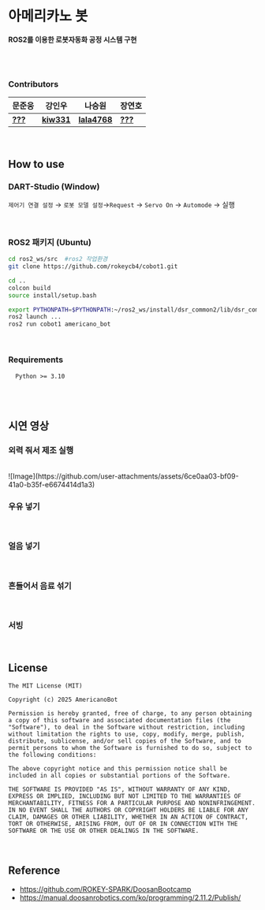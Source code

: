 # 아메리카노 봇  
**ROS2를 이용한 로봇자동화 공정 시스템 구현**

<br>
<br>


### Contributors
|문준웅|강인우|나승원|장연호|
|----|----|----|----|
|**[???](https://github.com/)**|**[kiw331](https://github.com/kiw331)**|**[lala4768](https://github.com/lala4768)**|**[???](https://github.com/)**|

<br>

## How to use  
  
### DART-Studio (Window)  
`제어기 연결 설정` → `로봇 모델 설정`→`Request` → `Servo On` → `Automode` → 실행

<br>


### ROS2 패키지 (Ubuntu)  

```bash
cd ros2_ws/src  #ros2 작업환경
git clone https://github.com/rokeycb4/cobot1.git

cd ..
colcon build
source install/setup.bash

export PYTHONPATH=$PYTHONPATH:~/ros2_ws/install/dsr_common2/lib/dsr_common2/imp
ros2 launch ...
ros2 run cobot1 americano_bot


```

<br>


### Requirements

```
  Python >= 3.10
```
<br>
<br>


## 시연 영상

### 외력 줘서 제조 실행
<br>
![Image](https://github.com/user-attachments/assets/6ce0aa03-bf09-41a0-b35f-e6674414d1a3)

### 우유 넣기 
<br>


### 얼음 넣기
<br>


### 흔들어서 음료 섞기
<br>


### 서빙
<br>



## License
```
The MIT License (MIT)

Copyright (c) 2025 AmericanoBot

Permission is hereby granted, free of charge, to any person obtaining a copy of this software and associated documentation files (the "Software"), to deal in the Software without restriction, including without limitation the rights to use, copy, modify, merge, publish, distribute, sublicense, and/or sell copies of the Software, and to permit persons to whom the Software is furnished to do so, subject to the following conditions:

The above copyright notice and this permission notice shall be included in all copies or substantial portions of the Software.

THE SOFTWARE IS PROVIDED "AS IS", WITHOUT WARRANTY OF ANY KIND, EXPRESS OR IMPLIED, INCLUDING BUT NOT LIMITED TO THE WARRANTIES OF MERCHANTABILITY, FITNESS FOR A PARTICULAR PURPOSE AND NONINFRINGEMENT. IN NO EVENT SHALL THE AUTHORS OR COPYRIGHT HOLDERS BE LIABLE FOR ANY CLAIM, DAMAGES OR OTHER LIABILITY, WHETHER IN AN ACTION OF CONTRACT, TORT OR OTHERWISE, ARISING FROM, OUT OF OR IN CONNECTION WITH THE SOFTWARE OR THE USE OR OTHER DEALINGS IN THE SOFTWARE.
```


<br>


## Reference
- https://github.com/ROKEY-SPARK/DoosanBootcamp
- https://manual.doosanrobotics.com/ko/programming/2.11.2/Publish/
